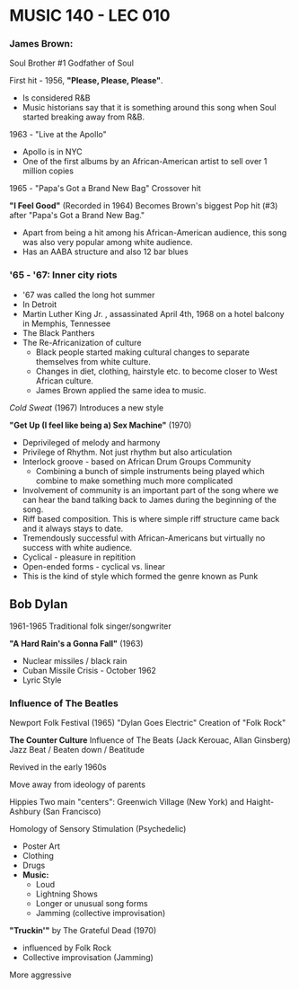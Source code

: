 # MUSIC 140 - LEC 010
### James Brown:
Soul Brother #1
Godfather of Soul

First hit - 1956, **"Please, Please, Please"**.
- Is considered R&B
- Music historians say that it is something around this song when Soul started breaking away from R&B.

1963 - "Live at the Apollo"
- Apollo is in NYC
- One of the first albums by an African-American artist to sell over 1 million copies

1965 - "Papa's Got a Brand New Bag" Crossover hit

**"I Feel Good"** (Recorded in 1964) Becomes Brown's biggest Pop hit (#3) after "Papa's Got a Brand New Bag."
- Apart from being a hit among his African-American audience, this song was also very popular among white audience.
- Has an AABA structure and also 12 bar blues

### '65 - '67: Inner city riots
- '67 was called the long hot summer
- In Detroit
- Martin Luther King Jr. , assassinated April 4th, 1968  on a hotel balcony in Memphis, Tennessee
- The Black Panthers
- The Re-Africanization of culture
  - Black people started making cultural changes to separate themselves from white culture.
  - Changes in diet, clothing, hairstyle etc. to become closer to West African culture.
  - James Brown applied the same idea to music.

_Cold Sweat_ (1967)
Introduces a new style

**"Get Up (I feel like being a) Sex Machine"** (1970)
- Deprivileged of melody and harmony
- Privilege of Rhythm. Not just rhythm but also articulation
- Interlock groove - based on African Drum Groups Community
  - Combining a bunch of simple instruments being played which combine to make something much more complicated
- Involvement of community is an important part of the song where we can hear the band talking back to James during the beginning of the song.
- Riff based composition. This is where simple riff structure came back and it always stays to date.
- Tremendously successful with African-Americans but virtually no success with white audience.
- Cyclical - pleasure in repitition
- Open-ended forms - cyclical vs. linear
- This is the kind of style which formed the genre known as Punk

## Bob Dylan
1961-1965 Traditional folk singer/songwriter

**"A Hard Rain's a Gonna Fall"** (1963)
- Nuclear missiles / black rain
- Cuban Missile Crisis - October 1962
- Lyric Style

### Influence of The Beatles
Newport Folk Festival (1965)
"Dylan Goes Electric"
Creation of "Folk Rock"

**The Counter Culture**
Influence of The Beats (Jack Kerouac, Allan Ginsberg)
Jazz Beat / Beaten down / Beatitude

Revived in the early 1960s

Move away from ideology of parents

Hippies
Two main "centers": Greenwich Village (New York) and Haight-Ashbury (San Francisco)

Homology of Sensory Stimulation (Psychedelic)
- Poster Art
- Clothing
- Drugs
- **Music:**
  - Loud
  - Lightning Shows
  - Longer or unusual song forms
  - Jamming (collective improvisation)


**"Truckin'"** by The Grateful Dead (1970)
- influenced by Folk Rock 
- Collective improvisation (Jamming)

More aggressive 
<!--stackedit_data:
eyJoaXN0b3J5IjpbLTg4MjkxMjgyNSwtMTc1NTQ4ODM2NSw0Mz
IzMDM0MzQsMTU3NzMyOTc3OCw5NDg1MTY4NjUsLTIwMTYwNTAy
NSwtMTMwNDg4MDI4NSwtMjA4OTgyNzAyMCwtNDE3OTc5ODg4LC
03ODgzMjUzOTcsMTcxMjg3OTYzOCw5MDg4MjMxNzcsMTU5MTkz
MTU2NywxNzIwODUxNjI2LC0xNDMwMTUwNzYzXX0=
-->